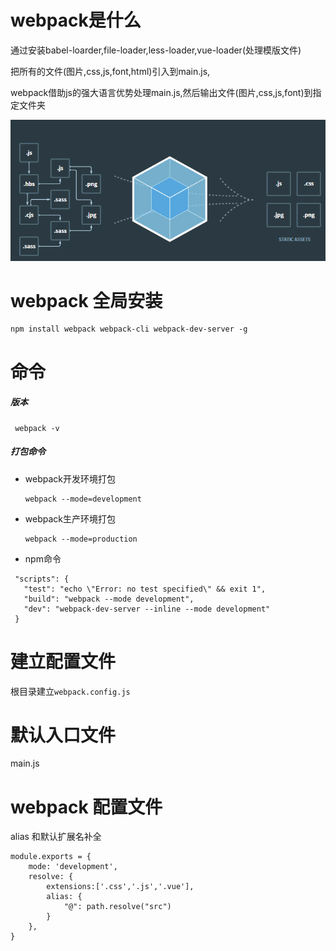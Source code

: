 # webpack是什么
通过安装babel-loarder,file-loader,less-loader,vue-loader(处理模版文件)

把所有的文件(图片,css,js,font,html)引入到main.js,

webpack借助js的强大语言优势处理main.js,然后输出文件(图片,css,js,font)到指定文件夹




![](1.png)


# webpack 全局安装

    npm install webpack webpack-cli webpack-dev-server -g

# 命令

##### 版本

     webpack -v


##### 打包命令

* webpack开发环境打包

      webpack --mode=development

* webpack生产环境打包

      webpack --mode=production
* npm命令

 ```
  "scripts": {
    "test": "echo \"Error: no test specified\" && exit 1",
    "build": "webpack --mode development",
    "dev": "webpack-dev-server --inline --mode development"
  }
 ```

# 建立配置文件

根目录建立`webpack.config.js`
# 默认入口文件

main.js
# webpack 配置文件
alias 和默认扩展名补全

```
module.exports = {
    mode: 'development',
    resolve: {
        extensions:['.css','.js','.vue'],
        alias: {
            "@": path.resolve("src")
        }
    },
}

```





